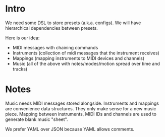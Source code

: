 
# Intro

We need some DSL to store presets (a.k.a. configs). We will have hierarchical dependencies between presets.

Here is our idea:

* MIDI messages with chaining commands
* Instruments (collection of midi messages that the instrument receives)
* Mappings (mapping instruments to MIDI devices and channels)
* Music (all of the above with notes/modes/motion spread over time and tracks)

# Notes

Music needs MIDI messages stored alongside. Instruments and mappings are convenience data structures. They only make sense for a new music piece. Mapping between instruments, MIDI IDs and channels are used to generate blank music "sheet".

We prefer YAML over JSON because YAML allows comments.

